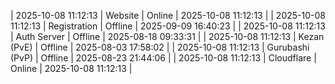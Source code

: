 | 2025-10-08 11:12:13 | Website | Online | 2025-10-08 11:12:13 |
| 2025-10-08 11:12:13 | Registration | Offline | 2025-09-09 16:40:23 |
| 2025-10-08 11:12:13 | Auth Server | Offline | 2025-08-18 09:33:31 |
| 2025-10-08 11:12:13 | Kezan (PvE) | Offline | 2025-08-03 17:58:02 |
| 2025-10-08 11:12:13 | Gurubashi (PvP) | Offline | 2025-08-23 21:44:06 |
| 2025-10-08 11:12:13 | Cloudflare | Online | 2025-10-08 11:12:13 |
